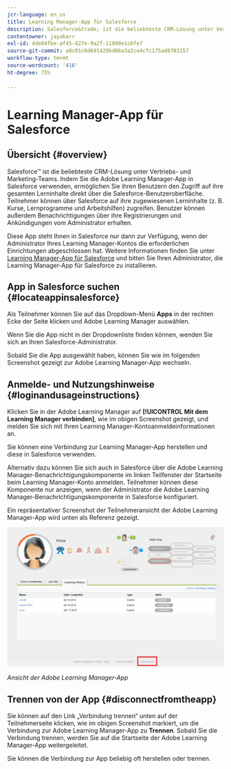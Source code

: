 ```yaml
---
jcr-language: en_us
title: Learning Manager-App für Salesforce
description: Salesforce&trade; ist die beliebteste CRM-Lösung unter Vertriebs- und Marketing-Teams. Indem Sie die Adobe Learning Manager-App in Salesforce verwenden, ermöglichen Sie ihren Benutzern den Zugriff auf ihre gesamten Lerninhalte direkt über die Salesforce-Benutzeroberfläche. Teilnehmer können über Salesforce auf ihre zugewiesenen Lerninhalte (z. B. Kurse, Lernprogramme und Arbeitshilfen) zugreifen. Benutzer können außerdem Benachrichtigungen über ihre Registrierungen und Ankündigungen vom Administrator erhalten.
contentowner: jayakarr
exl-id: 4de04fbe-af45-427e-9a2f-11990e1c6fe7
source-git-commit: a0c01c0d691429bd66a3a2ce4cfc175ad0703157
workflow-type: tm+mt
source-wordcount: '416'
ht-degree: 75%

---
```


# Learning Manager-App für Salesforce

## Übersicht {#overview}

Salesforce™ ist die beliebteste CRM-Lösung unter Vertriebs- und Marketing-Teams. Indem Sie die Adobe Learning Manager-App in Salesforce verwenden, ermöglichen Sie ihren Benutzern den Zugriff auf ihre gesamten Lerninhalte direkt über die Salesforce-Benutzeroberfläche. Teilnehmer können über Salesforce auf ihre zugewiesenen Lerninhalte (z. B. Kurse, Lernprogramme und Arbeitshilfen) zugreifen. Benutzer können außerdem Benachrichtigungen über ihre Registrierungen und Ankündigungen vom Administrator erhalten.

Diese App steht Ihnen in Salesforce nur dann zur Verfügung, wenn der Administrator Ihres Learning Manager-Kontos die erforderlichen Einrichtungen abgeschlossen hat. Weitere Informationen finden Sie unter [Learning Manager-App für Salesforce](../../integration-admin/feature-summary/sfdc-app.md) und bitten Sie Ihren Administrator, die Learning Manager-App für Salesforce zu installieren.

## App in Salesforce suchen {#locateappinsalesforce}

Als Teilnehmer können Sie auf das Dropdown-Menü **Apps** in der rechten Ecke der Seite klicken und Adobe Learning Manager auswählen.

Wenn Sie die App nicht in der Dropdownliste finden können, wenden Sie sich an Ihren Salesforce-Administrator.

Sobald Sie die App ausgewählt haben, können Sie wie im folgenden Screenshot gezeigt zur Adobe Learning Manager-App wechseln.

<!--![](assets/connect-to-prime.png)-->

## Anmelde- und Nutzungshinweise {#loginandusageinstructions}

Klicken Sie in der Adobe Learning Manager auf **[!UICONTROL Mit dem Learning Manager verbinden]**, wie im obigen Screenshot gezeigt, und melden Sie sich mit Ihren Learning Manager-Kontoanmeldeinformationen an.

Sie können eine Verbindung zur Learning Manager-App herstellen und diese in Salesforce verwenden.

Alternativ dazu können Sie sich auch in Salesforce über die Adobe Learning Manager-Benachrichtigungskomponente im linken Teilfenster der Startseite beim Learning Manager-Konto anmelden. Teilnehmer können diese Komponente nur anzeigen, wenn der Administrator die Adobe Learning Manager-Benachrichtigungskomponente in Salesforce konfiguriert.

Ein repräsentativer Screenshot der Teilnehmeransicht der Adobe Learning Manager-App wird unten als Referenz gezeigt.

![](assets/learners-view.png)

*Ansicht der Adobe Learning Manager-App*

## Trennen von der App {#disconnectfromtheapp}

Sie können auf den Link „Verbindung trennen“ unten auf der Teilnehmerseite klicken, wie im obigen Screenshot markiert, um die Verbindung zur Adobe Learning Manager-App zu **Trennen**. Sobald Sie die Verbindung trennen, werden Sie auf die Startseite der Adobe Learning Manager-App weitergeleitet.

Sie können die Verbindung zur App beliebig oft herstellen oder trennen.
